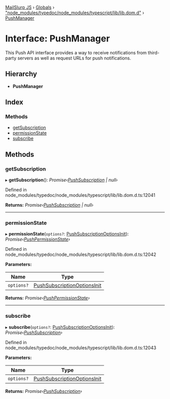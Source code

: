 [MailSlurp JS](../README.md) › [Globals](../globals.md) › ["node_modules/typedoc/node_modules/typescript/lib/lib.dom.d"](../modules/_node_modules_typedoc_node_modules_typescript_lib_lib_dom_d_.md) › [PushManager](_node_modules_typedoc_node_modules_typescript_lib_lib_dom_d_.pushmanager.md)

# Interface: PushManager

This Push API interface provides a way to receive notifications from third-party servers as well as request URLs for push notifications.

## Hierarchy

* **PushManager**

## Index

### Methods

* [getSubscription](_node_modules_typedoc_node_modules_typescript_lib_lib_dom_d_.pushmanager.md#getsubscription)
* [permissionState](_node_modules_typedoc_node_modules_typescript_lib_lib_dom_d_.pushmanager.md#permissionstate)
* [subscribe](_node_modules_typedoc_node_modules_typescript_lib_lib_dom_d_.pushmanager.md#subscribe)

## Methods

###  getSubscription

▸ **getSubscription**(): *Promise‹[PushSubscription](_node_modules_typedoc_node_modules_typescript_lib_lib_dom_d_.pushsubscription.md) | null›*

Defined in node_modules/typedoc/node_modules/typescript/lib/lib.dom.d.ts:12041

**Returns:** *Promise‹[PushSubscription](_node_modules_typedoc_node_modules_typescript_lib_lib_dom_d_.pushsubscription.md) | null›*

___

###  permissionState

▸ **permissionState**(`options?`: [PushSubscriptionOptionsInit](_node_modules_typedoc_node_modules_typescript_lib_lib_dom_d_.pushsubscriptionoptionsinit.md)): *Promise‹[PushPermissionState](../modules/_node_modules_typedoc_node_modules_typescript_lib_lib_dom_d_.md#pushpermissionstate)›*

Defined in node_modules/typedoc/node_modules/typescript/lib/lib.dom.d.ts:12042

**Parameters:**

Name | Type |
------ | ------ |
`options?` | [PushSubscriptionOptionsInit](_node_modules_typedoc_node_modules_typescript_lib_lib_dom_d_.pushsubscriptionoptionsinit.md) |

**Returns:** *Promise‹[PushPermissionState](../modules/_node_modules_typedoc_node_modules_typescript_lib_lib_dom_d_.md#pushpermissionstate)›*

___

###  subscribe

▸ **subscribe**(`options?`: [PushSubscriptionOptionsInit](_node_modules_typedoc_node_modules_typescript_lib_lib_dom_d_.pushsubscriptionoptionsinit.md)): *Promise‹[PushSubscription](_node_modules_typedoc_node_modules_typescript_lib_lib_dom_d_.pushsubscription.md)›*

Defined in node_modules/typedoc/node_modules/typescript/lib/lib.dom.d.ts:12043

**Parameters:**

Name | Type |
------ | ------ |
`options?` | [PushSubscriptionOptionsInit](_node_modules_typedoc_node_modules_typescript_lib_lib_dom_d_.pushsubscriptionoptionsinit.md) |

**Returns:** *Promise‹[PushSubscription](_node_modules_typedoc_node_modules_typescript_lib_lib_dom_d_.pushsubscription.md)›*
